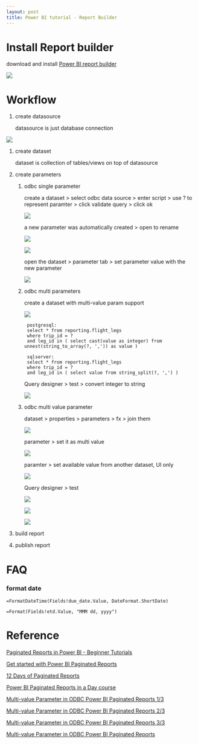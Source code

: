 ```yaml
---
layout: post
title: Power BI tutorial - Report Builder
---
```


# Install Report builder
download and install [Power BI report builder](https://www.microsoft.com/en-US/download/details.aspx?id=58158)

![](/images/posts/20230831-powerbi-1.jpg)

# Workflow

1. create datasource

	datasource is just database connection 

![](/images/posts/20230926-powerbi-1.jpg)

1. create dataset

	dataset is collection of tables/views on top of datasource

1. create parameters

	1. odbc single parameter
	
		create a dataset > select odbc data source > enter script > use ? to represent paramter > click validate query > click ok
		
		![](/images/posts/20231002-powerbi-9.jpg)
	
		a new parameter was automatically created > open to rename
		
		![](/images/posts/20231002-powerbi-10.jpg)
		
		![](/images/posts/20231002-powerbi-11.jpg)
	
		open the dataset > parameter tab > set parameter value with the new parameter
	
		![](/images/posts/20231002-powerbi-12.jpg)

	1. odbc multi parameters 

		create a dataset with multi-value param support

		![](/images/posts/20231002-powerbi-13.jpg)
			
			postgresql:
			select * from reporting.flight_legs
			where trip_id = ? 
			and leg_id in ( select cast(value as integer) from unnest(string_to_array(?, ',')) as value )
			
			sqlserver:
			select * from reporting.flight_legs
			where trip_id = ? 
			and leg_id in ( select value from string_split(?, ',') )
		
		Query designer > test > convert integer to string

		![](/images/posts/20231002-powerbi-14.jpg)

	1. odbc multi value parameter

		dataset > properties > parameters > fx > join them
		
		![](/images/posts/20231002-powerbi-15.jpg)

		parameter > set it as multi value

		![](/images/posts/20231002-powerbi-16.jpg)

		paramter > set available value from another dataset, UI only

		![](/images/posts/20231002-powerbi-19.jpg)
		
		Query designer > test

		![](/images/posts/20231002-powerbi-17.jpg)

		![](/images/posts/20231002-powerbi-18.jpg)

		![](/images/posts/20231002-powerbi-20.jpg)
			
1. build report
	

1. publish report

# FAQ
### format date

`=FormatDateTime(Fields!due_date.Value, DateFormat.ShortDate)`

`=Format(Fields!etd.Value, "MMM dd, yyyy")`

# Reference

[Paginated Reports in Power BI - Beginner Tutorials](https://www.youtube.com/playlist?list=PLx7LcKtN_gq-JVzM6L8xNNxX7kts-KflJ)

[Get started with Power BI Paginated Reports](https://www.youtube.com/playlist?list=PLv2BtOtLblH1DC4XPMeuCFzQp_-EBu1iG)

[12 Days of Paginated Reports](https://www.youtube.com/playlist?list=PLclDw3xU_tI5bypr74FnLuLGTyuTfKpV1)

[Power BI Paginated Reports in a Day course](https://learn.microsoft.com/en-us/power-bi/learning-catalog/paginated-reports-online-course)

[Multi-value Parameter in ODBC Power BI Paginated Reports 1/3](https://www.youtube.com/watch?v=BZb3G9ID5Nk)

[Multi-value Parameter in ODBC Power BI Paginated Reports 2/3](https://www.youtube.com/watch?v=a4Frj8vG4as)

[Multi-value Parameter in ODBC Power BI Paginated Reports 3/3](https://www.youtube.com/watch?v=N-FmK3ZeiNk)

[Multi-value Parameter in ODBC Power BI Paginated Reports](https://www.youtube.com/watch?v=cldsI8b4UIs&t=1s)


